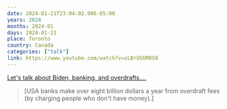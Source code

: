 ```yaml
---
date: 2024-01-21T23:04:02.906-05:00
years: 2024
months: 2024-01
days: 2024-01-21
place: Toronto
country: Canada
categories: ["talk"]
link: https://www.youtube.com/watch?v=sLBrUSUMOS8
---
```

[Let's talk about Biden, banking, and overdrafts....](https://www.youtube.com/watch?v=sLBrUSUMOS8)

> [USA banks make over eight billion dollars a year from overdraft fees (by charging people who don't have money).]

